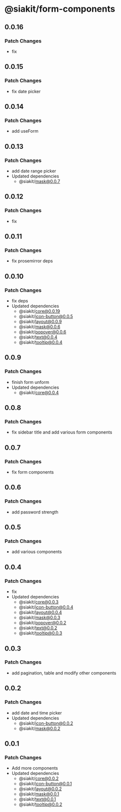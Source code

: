# @siakit/form-components

## 0.0.16

### Patch Changes

- fix

## 0.0.15

### Patch Changes

- fix date picker

## 0.0.14

### Patch Changes

- add useForm

## 0.0.13

### Patch Changes

- add date range picker
- Updated dependencies
  - @siakit/mask@0.0.7

## 0.0.12

### Patch Changes

- fix

## 0.0.11

### Patch Changes

- fix prosemirror deps

## 0.0.10

### Patch Changes

- fix deps
- Updated dependencies
  - @siakit/core@0.0.19
  - @siakit/icon-button@0.0.5
  - @siakit/layout@0.0.9
  - @siakit/mask@0.0.6
  - @siakit/popover@0.0.6
  - @siakit/text@0.0.4
  - @siakit/tooltip@0.0.4

## 0.0.9

### Patch Changes

- finish form unform
- Updated dependencies
  - @siakit/core@0.0.4

## 0.0.8

### Patch Changes

- fix sidebar title and add various form components

## 0.0.7

### Patch Changes

- fix form components

## 0.0.6

### Patch Changes

- add password strength

## 0.0.5

### Patch Changes

- add various components

## 0.0.4

### Patch Changes

- fix
- Updated dependencies
  - @siakit/core@0.0.3
  - @siakit/icon-button@0.0.4
  - @siakit/layout@0.0.4
  - @siakit/mask@0.0.3
  - @siakit/popover@0.0.2
  - @siakit/text@0.0.2
  - @siakit/tooltip@0.0.3

## 0.0.3

### Patch Changes

- add pagination, table and modify other components

## 0.0.2

### Patch Changes

- add date and time picker
- Updated dependencies
  - @siakit/icon-button@0.0.2
  - @siakit/mask@0.0.2

## 0.0.1

### Patch Changes

- Add more components
- Updated dependencies
  - @siakit/core@0.0.2
  - @siakit/icon-button@0.0.1
  - @siakit/layout@0.0.2
  - @siakit/mask@0.0.1
  - @siakit/text@0.0.1
  - @siakit/tooltip@0.0.2
